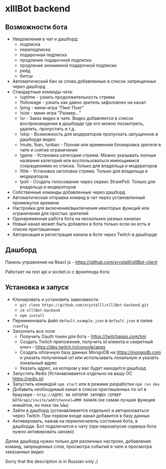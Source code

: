 # xlllBot backend

## Возможности бота
- Уведомления в чат и дашборд:
  - подписка
  - переподписка
  - подарочная подписка
  - продление подарочной подписки
  - продление анонимной подарочной подписки
  - рейд
  - битсы
- Автоматический бан за слова добавленные в список запрещенных через дашборд
- Стандартные команды чата:
  - !uptime - узнать продолжительность стрима
  - !followage - узнать как давно зритель зафоловлен на канал
  - !ping - мини-игра "Пинг Понг"
  - !size - мини-игра "Размер..."
  - !sr - Заказ видео в чате. Видео добавляется в список воспроизведения в дашборде где его можно посмотреть, удалить, пропустить и т.д.
  - !skip - Возможность для модераторов пропускать запущенное в дашборде видео
  - !mute, !ban, !unban - Полная или временная блокировка зрителя в чате и снятие ограничения
  - !game - Установка категории стрима. Можно указывать полные названия категорий или воспользоваться имеющимися сокращениями из списка. Только для владельца и модераторов
  - !title - Установка заголовка стрима. Только для владельца и модераторов
  - !poll - Создать голосование через сервис StrawPoll. Только для владельца и модераторов
- Собственные команды добавленные через дашборд
- Автоматическая отправка команд в чат через установленный промежуток времени
- Настройки для включения/выключения некоторых функций или ограничения для простых зрителей
- Одновременная работа бота на нескольких разных каналах
- Новый канал может быть добавлен в бота только если он есть в списке приглашенных
- Авторизация и регистрация канала в боте через Twitch в дашборде

## Дашборд
Панель управления на React js - https://github.com/xrystalll/xlllBot-client

Работает на rest api и socket.io с фронтенда бота

## Установка и запуск
- Клонировать и установить зависимости
  - `git clone https://github.com/xrystalll/xlllBot-backend.git`
  - `cd xlllBot-backend`
  - `npm install`
- Переименовать файл `default.example.json` в `default.json` в папке `/config`
- Заполнить все поля
  - Получить Oauth токен для бота - https://twitchapps.com/tmi
  - Создать Twitch приложение, получить id клиента и секретный ключ - https://dev.twitch.tv/console/apps
  - Создать облачную базу данных MongoDB на https://mongodb.com и указать полученный url или использавать локальную и указать локальный адрес
  - Указать адрес, на котором у вас будет находится дашборд
- Запустить Redis (Устанавливается отдельно на вашу ОС https://redis.io)
- Запустить командой `npm start` или в режиме разработки `npm run dev`
- Добавить необходимый канал в список приглашенных по url в браузере - `http://АДРЕС НА КОТОРОМ ЗАПУЩЕН СЕРВЕР БОТА/api/invite/add?channel=ИМЯ КАНАЛА` (не самая лучшая функция инвайтов, но пока так Ыы)
- Зайти в дашборд (устанавливается отдельно) и авторизоваться через Twitch. При первом входе канал добавится в базу данных
- Активировать, нажав на переключатель состояния бота, в дашборде. Бот подключится к чату (при перезапуске сервера бота нужно активировать заново)

Далее дашборд нужен только для различных настроек, добавления команд, запрещенных слов, просмотра событий в чате и просмотра заказанных видео

Sorry that the description is in Russian only ;)
